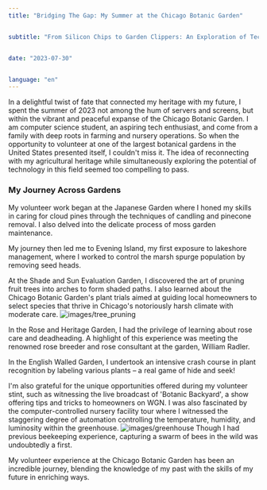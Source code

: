 ```yaml
---
title: "Bridging The Gap: My Summer at the Chicago Botanic Garden"


subtitle: "From Silicon Chips to Garden Clippers: An Exploration of Tech in Horticulture"


date: "2023-07-30"


language: "en"
---
```

In a delightful twist of fate that connected my heritage with my future, I spent the summer of 2023 not among the hum of servers and screens, but within the vibrant and peaceful expanse of the Chicago Botanic Garden. I am computer science student, an aspiring tech enthusiast, and come from a family with deep roots in farming and nursery operations. So when the opportunity to volunteer at one of the largest botanical gardens in the United States presented itself, I couldn't miss it. The idea of reconnecting with my agricultural heritage while simultaneously exploring the potential of technology in this field seemed too compelling to pass.

### My Journey Across Gardens

My volunteer work began at the Japanese Garden where I honed my skills in caring for cloud pines through the techniques of candling and pinecone removal. I also delved into the delicate process of moss garden maintenance.

My journey then led me to Evening Island, my first exposure to lakeshore management, where I worked to control the marsh spurge population by removing seed heads.

At the Shade and Sun Evaluation Garden, I discovered the art of pruning fruit trees into arches to form shaded paths. I also learned about the Chicago Botanic Garden's plant trials aimed at guiding local homeowners to select species that thrive in Chicago's notoriously harsh climate with moderate care.
![images/tree_pruning](/images/tree_pruning.jpeg)

In the Rose and Heritage Garden, I had the privilege of learning about rose care and deadheading. A highlight of this experience was meeting the renowned rose breeder and rose consultant at the garden, William Radler.

In the English Walled Garden, I undertook an intensive crash course in plant recognition by labeling various plants – a real game of hide and seek!

I'm also grateful for the unique opportunities offered during my volunteer stint, such as witnessing the live broadcast of 'Botanic Backyard', a show offering tips and tricks to homeowners on WGN. I was also fascinated by the computer-controlled nursery facility tour where I witnessed the staggering degree of automation controlling the temperature, humidity, and luminosity within the greenhouse.
![images/greenhouse](/images/greenhouse.jpeg)
Though I had previous beekeeping experience, capturing a swarm of bees in the wild was undoubtedly a first.

My volunteer experience at the Chicago Botanic Garden has been an incredible journey, blending the knowledge of my past with the skills of my future in enriching ways.
